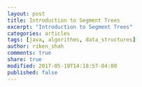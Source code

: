 ```yaml
---
layout: post
title: Introduction to Segment Trees
excerpt: "Introduction to Segment Trees"
categories: articles
tags: [java, algorithms, data_structures]
author: riken_shah
comments: true
share: true
modified: 2017-05-19T14:18:57-04:00
published: false
---
```

